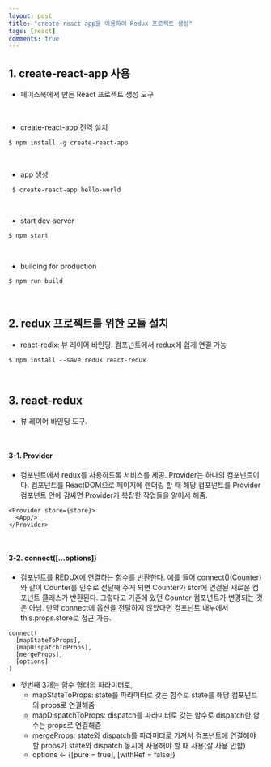 ```yaml
---
layout: post
title: "create-react-app을 이용하여 Redux 프로젝트 생성"
tags: [react]
comments: true
---
```


## 1. create-react-app 사용
- 페이스북에서 만든 React 프로젝트 생성 도구

<br/>

- create-react-app 전역 설치

```
$ npm install -g create-react-app
```

<br/>

- app 생성

```
 $ create-react-app hello-world
```

<br/>

- start dev-server

```
$ npm start
```

<br/>

- building for production

```
$ npm run build
```

<br/>

## 2. redux 프로젝트를 위한 모듈 설치
- react-redix: 뷰 레이어 바인딩. 컴포넌트에서 redux에 쉽게 연결 가능

```
$ npm install --save redux react-redux
```

<br/>

## 3. react-redux
- 뷰 레이어 바인딩 도구.

<br/>

#### 3-1. Provider
- 컴포넌트에서 redux를 사용하도록 서비스를 제공. Provider는 하나의 컴포넌트이다. 컴포넌트를 ReactDOM으로 페이지에 렌더링 할 때 해당 컴포넌트를 Provider 컴포넌트 안에 감싸면 Provider가 복잡한 작업들을 알아서 해줌.

```
<Provider store={store}>
  <App/>
</Provider>
```  

<br/>

#### 3-2. connect([...options])  
- 컴포넌트를 REDUX에 연결하는 함수를 반환한다. 예를 들어 connect()(Counter) 와 같이 Counter를 인수로 전달해 주게 되면 Counter가 stor에 연결된 새로운 컴포넌트 클래스가 반환된다. 그렇다고 기존에 있던 Counter 컴포넌트가 변경되는 것은 아님. 만약 connect에 옵션을 전달하지 않았다면 컴포넌트 내부에서 this.props.store로 접근 가능.  

```
connect(
  [mapStateToProps],
  [mapDispatchToProps],
  [mergeProps],
  [options]
)
```  

- 첫번째 3개는 함수 형태의 파라미터로,
  - mapStateToProps: state를 파라미터로 갖는 함수로 state를 해당 컴포넌트의 props로 연결해줌
  - mapDispatchToProps: dispatch를 파라미터로 갖는 함수로 dispatch한 함수는 props로 연결해줌
  - mergeProps: state와 dispatch를 파라미터로 가져서 컴포넌트에 연결해야 할 props가 state와 dispatch 동시에 사용해야 할 때 사용(잘 사용 안함)
  - options <- {[pure = true], [withRef = false]}
